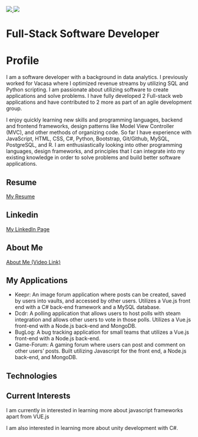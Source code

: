 <link rel="stylesheet" href="https://cdn.jsdelivr.net/gh/devicons/devicon@master/devicon.min.css">

<div>
  <a href="/" align="left">
    <img src="https://github-readme-stats.vercel.app/api/top-langs/?username=Inlic&text_color=586069&layout=compact&hide_border=true&bg_color=fff&title_color=0366d6&count_private=true&include_all_commits=true" />
  </a>
  <a href="/" align="right">
    <img src="https://github-readme-stats.vercel.app/api?username=Inlic&count_private=true&show_icons=true&icon_color=222&title_color=0366d6&text_color=586069&bg_color=fff&hide=issues&hide_border=true&include_all_commits=true" />
  </a>
</div>

# Full-Stack Software Developer

# Profile

I am a software developer with a background in data analytics.  I previously worked for Vacasa where I optimized revenue streams by utilizing SQL and Python scripting.  I am passionate about utilizing software to create applications and solve problems. I have fully developed 2 Full-stack web applications and have contributed to 2 more as part of an agile development group. 

I enjoy quickly learning new skills and programming languages, backend and frontend frameworks,  design patterns like Model View Controller (MVC), and other methods of organizing code.  So far I have experience with JavaScript, HTML, CSS, C#, Python, Bootstrap, Git/Github, MySQL, PostgreSQL, and R.  I am enthusiastically looking into other programming languages, design frameworks, and principles that I can integrate into my existing knowledge in order to solve problems and build better software applications.

## Resume

[My Resume](./assets/Resume.pdf)

## Linkedin

[My LinkedIn Page](https://www.linkedin.com/in/benjamin-wiedeback/)


## About Me

[About Me (Video Link)](https://www.youtube.com/watch?v=C6EHGe_EhY8&feature=youtu.be)

## My Applications

- Keepr: An image forum application where posts can be created, saved by users into vaults, and accessed by other users. Utilizes a Vue.js front end with a C# back-end framework and a MySQL database.  
- Dcdr: A polling application that allows users to host polls with steam integration and allows other users to vote in those polls.  Utilizes a Vue.js front-end with a Node.js back-end and MongoDB.
- BugLog: A bug tracking application for small teams that utilizes a Vue.js front-end with a Node.js back-end.
- Game-Forum: A gaming forum where users can post and comment on other users’ posts. Built utilizing Javascript for the front end, a Node.js back-end, and MongoDB.


## Technologies

<div>
        <i class="devicon-html5-plain"></i>
        <i class="devicon-css3-plain"></i>
        <i class="devicon-bootstrap-plain"></i>
        <i class="devicon-javascript-plain"></i>
        <i class="devicon-nodejs-plain"></i>
        <i class="devicon-csharp-plain"></i>
        <i class="devicon-dot-net-plain-wordmark"></i>
        <i class="devicon-python-plain-wordmark"></i>
        <i class="devicon-git-plain"></i>
        <i class="devicon-github-plain"></i>
        <i class="devicon-express-original"></i>
        <i class="devicon-mysql-plain"></i>
        <i class="devicon-postgresql-plain"></i>
        <i class="devicon-vuejs-plain"></i>
        <i class="devicon-visualstudio-plain"></i>
        <i class="devicon-heroku-original"></i>
</div>

## Current Interests

I am currently in interested in learning more about javascript frameworks apart from VUE.js

I am also interested in learning more about unity development with C#.

